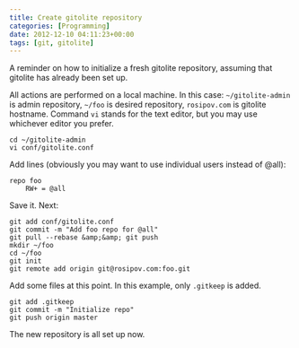 ```yaml
---
title: Create gitolite repository
categories: [Programming]
date: 2012-12-10 04:11:23+00:00
tags: [git, gitolite]
---
```


A reminder on how to initialize a fresh gitolite repository, assuming that
gitolite has already been set up.

All actions are performed on a local machine. In this case: `~/gitolite-admin`
is admin repository, `~/foo` is desired repository, `rosipov.com` is gitolite
hostname. Command `vi` stands for the text editor, but you may use whichever
editor you prefer.

    cd ~/gitolite-admin
    vi conf/gitolite.conf

Add lines (obviously you may want to use individual users instead of @all):

    repo foo
        RW+ = @all

Save it. Next:

    git add conf/gitolite.conf
    git commit -m "Add foo repo for @all"
    git pull --rebase &amp;&amp; git push
    mkdir ~/foo
    cd ~/foo
    git init
    git remote add origin git@rosipov.com:foo.git

Add some files at this point. In this example, only `.gitkeep` is added.

    git add .gitkeep
    git commit -m "Initialize repo"
    git push origin master

The new repository is all set up now.
